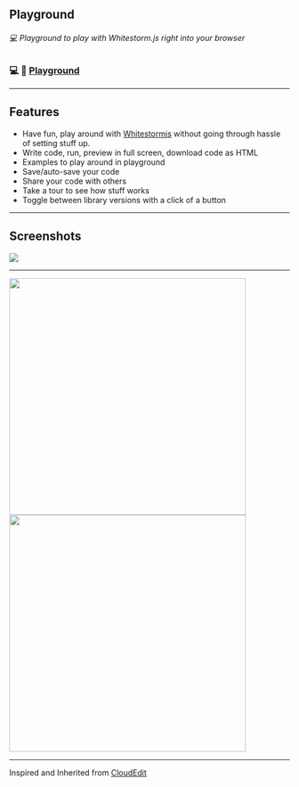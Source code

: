 ## Playground
###### :computer: Playground to play with Whitestorm.js right into your browser

### :computer: :link: [Playground](http://whitestormjs.xyz/playground/)

-------------

## Features
- Have fun, play around with [Whitestormjs](https://github.com/WhitestormJS) without going through hassle of setting stuff up.
- Write code, run, preview in full screen, download code as HTML
- Examples to play around in playground
- Save/auto-save your code
- Share your code with others
- Take a tour to see how stuff works
- Toggle between library versions with a click of a button

-------------------------------------

##  Screenshots

<a><img src="https://github.com/WhitestormJS/playground/raw/gh-pages/images/screen1.png" ></a>

-----

<img src="https://github.com/WhitestormJS/playground/raw/gh-pages/images/screen2.png" width="425"><img src="https://github.com/WhitestormJS/playground/raw/gh-pages/images/screen3.png" width="425">

--------------------------------------------------
Inspired and Inherited from [CloudEdit](https://github.com/TheInsomniac/CloudEdit)
